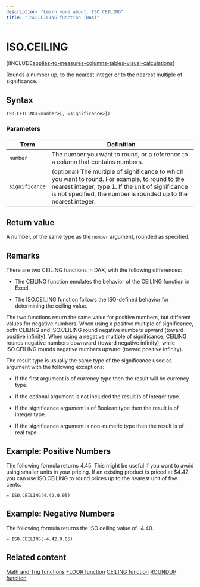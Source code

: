 ```yaml
---
description: "Learn more about: ISO.CEILING"
title: "ISO.CEILING function (DAX)"
---
```

# ISO.CEILING

[!INCLUDE[applies-to-measures-columns-tables-visual-calculations](includes/applies-to-measures-columns-tables-visual-calculations.md)]

Rounds a number up, to the nearest integer or to the nearest multiple of significance.

## Syntax

```dax
ISO.CEILING(<number>[, <significance>])
```

### Parameters

|Term|Definition|
|--------|--------------|
|`number`|The number you want to round, or a reference to a column that contains numbers.|
|`significance`|(optional) The multiple of significance to which you want to round. For example, to round to the nearest integer, type 1. If the unit of significance is not specified, the number is rounded up to the nearest integer.|

## Return value

A number, of the same type as the `number` argument, rounded as specified.

## Remarks

There are two CEILING functions in DAX, with the following differences:

- The CEILING function emulates the behavior of the CEILING function in Excel.

- The ISO.CEILING function follows the ISO-defined behavior for determining the ceiling value.

The two functions return the same value for positive numbers, but different values for negative numbers. When using a positive multiple of significance, both CEILING and ISO.CEILING round negative numbers upward (toward positive infinity). When using a negative multiple of significance, CEILING rounds negative numbers downward (toward negative infinity), while ISO.CEILING rounds negative numbers upward (toward positive infinity).

The result type is usually the same type of the significance used as argument with the following exceptions:

- If the first argument is of currency type then the result will be currency type.

- If the optional argument is not included the result is of integer type.

- If the significance argument is of Boolean type then the result is of integer type.

- If the significance argument is non-numeric type then the result is of real type.

## Example: Positive Numbers

The following formula returns 4.45. This might be useful if you want to avoid using smaller units in your pricing. If an existing product is priced at $4.42, you can use ISO.CEILING to round prices up to the nearest unit of five cents.

```dax
= ISO.CEILING(4.42,0.05)
```

## Example: Negative Numbers

The following formula returns the ISO ceiling value of -4.40.

```dax
= ISO.CEILING(-4.42,0.05)
```

## Related content

[Math and Trig functions](math-and-trig-functions-dax.md)
[FLOOR function](floor-function-dax.md)
[CEILING function](ceiling-function-dax.md)
[ROUNDUP function](roundup-function-dax.md)
